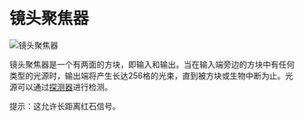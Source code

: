 # 镜头聚焦器

![镜头聚焦器](block:betterwithmods:lens)

镜头聚焦器是一个有两面的方块，即输入和输出。当在输入端旁边的方块中有任何类型的光源时，输出端将产生长达256格的光束，直到被方块或生物中断为止。光源可以通过[探测器](detector.md)进行检测。

提示：这允许长距离红石信号。

  

